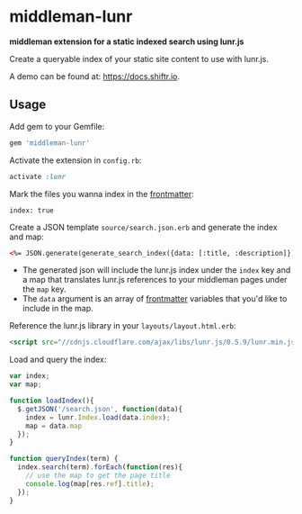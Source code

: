 # middleman-lunr

**middleman extension for a static indexed search using lunr.js**

Create a queryable index of your static site content to use with lunr.js.

A demo can be found at: <https://docs.shiftr.io>.

## Usage

Add gem to your Gemfile:

```ruby
gem 'middleman-lunr'
```

Activate the extension in `config.rb`:

```ruby
activate :lunr
```

Mark the files you wanna index in the [frontmatter](https://middlemanapp.com/basics/frontmatter/):

```
index: true
```

Create a JSON template `source/search.json.erb` and generate the index and map:

```html
<%= JSON.generate(generate_search_index({data: [:title, :description]})) %>
```
- The generated json will include the lunr.js index under the `index` key and a map that translates lunr.js references to your middleman pages under the `map` key.
- The `data` argument is an array of [frontmatter](https://middlemanapp.com/basics/frontmatter/) variables that you'd like to include in the map.

Reference the lunr.js library in your `layouts/layout.html.erb`:

```html
<script src="//cdnjs.cloudflare.com/ajax/libs/lunr.js/0.5.9/lunr.min.js" type="text/javascript"></script>
```

Load and query the index:

```js
var index;
var map;

function loadIndex(){
  $.getJSON('/search.json', function(data){
    index = lunr.Index.load(data.index);
    map = data.map
  });
}

function queryIndex(term) {
  index.search(term).forEach(function(res){
    // use the map to get the page title
    console.log(map[res.ref].title);
  });
}
```
